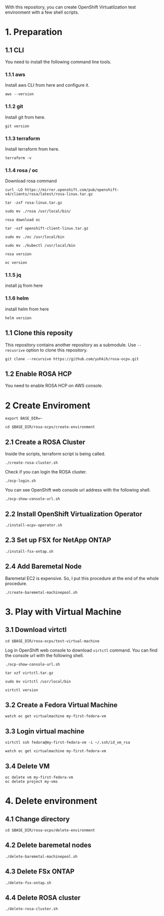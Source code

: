 With this repository, you can create OpenShift Virtuatlization test environment with a few shell scripts.

# 1. Preparation  

## 1.1 CLI

You need to install the following command line tools.

### 1.1.1 aws
Install aws CLI from here and configure it.

```
aws --version
```

### 1.1.2 git

Install git from here.

```
git version
```

### 1.1.3 terraform

Install terraform from here.

```
terraform -v
```

### 1.1.4 rosa / oc 

Download rosa command

```
curl -LO https://mirror.openshift.com/pub/openshift-v4/clients/rosa/latest/rosa-linux.tar.gz
```
```
tar -zxf rosa-linux.tar.gz 
```
```
sudo mv ./rosa /usr/local/bin/
```

```
rosa download oc
```

```
tar -xzf openshift-client-linux.tar.gz 
```

```
sudo mv ./oc /usr/local/bin
```

```
sudo mv ./kubectl /usr/local/bin
```

```
rosa version
```

```
oc version
```

### 1.1.5 jq 

install jq from here


### 1.1.6 helm

install helm from here 

```
helm version
```


## 1.1 Clone this reposity

This repository contains another repository as a submodule. Use `--recusrive` option to clone this repository.


```
git clone --recursive https://github.com/yuhkih/rosa-ocpv.git
```

## 1.2 Enable ROSA HCP 

You need to enable ROSA HCP on AWS console.


# 2 Create Enviroment

```
export BASE_DIR=~
```


```
cd $BASE_DIR/rosa-ocpv/create-environment
```
## 2.1 Create a ROSA Cluster

Inside the scripts, terraform script is being called.

```
./create-rosa-cluster.sh
```

Check if you can login the ROSA cluster.

```
./ocp-login.sh
```

You can see OpenShift web console url address with the following shell.

```
./ocp-show-console-url.sh
```


## 2.2 Install OpenShift Virtualization Operator

```
./install-ocpv-operator.sh
```


## 2.3 Set up FSX for NetApp ONTAP

```
./install-fsx-ontap.sh
```

## 2.4 Add Baremetal Node

Baremetal EC2 is expensive. So, I put this procedure at the end of the whole procedure.

```
./create-baremetal-machinepool.sh
```

# 3. Play with Virtual Machine

## 3.1 Download virtctl

```
cd $BASE_DIR/rosa-ocpv/test-virtual-machine
```

Log in OpenShift web console to download `virtctl` command. You can find the console url with the following shell.

```
./ocp-show-console-url.sh
```

```
tar xzf virtctl.tar.gz
```

```
sudo mv virtctl /usr/local/bin
```

```
virtctl version
```

## 3.2 Create a Fedora Virtual Machine

```
watch oc get virtualmachine my-first-fedora-vm
```

## 3.3 Login virtual machine

```
virtctl ssh fedora@my-first-fedora-vm -i ~/.ssh/id_vm_rsa
```

```
watch oc get virtualmachine my-first-fedora-vm
```


## 3.4 Delete VM

```
oc delete vm my-first-fedora-vm
oc delete project my-vms
```

# 4. Delete environment

## 4.1 Change directory

```
cd $BASE_DIR/rosa-ocpv/delete-environment
```

## 4.2 Delete baremetal nodes

```
./delete-baremetal-machinepool.sh
```

## 4.3 Delete FSx ONTAP

```
./delete-fsx-ontap.sh 
```

## 4.4 Delete ROSA cluster

```
./delete-rosa-cluster.sh
```




